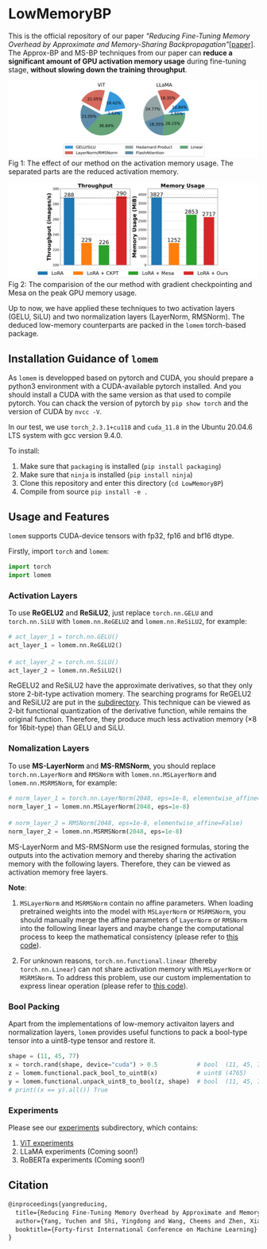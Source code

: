 # LowMemoryBP

This is the official repository of our paper *"Reducing Fine-Tuning Memory Overhead by Approximate and Memory-Sharing Backpropagation"*[[paper]](https://arxiv.org/abs/2406.16282).
The Approx-BP and MS-BP techniques from our paper can **reduce a significant amount of GPU activation memory usage** during fine-tuning stage, **without slowing down the training throughput**.

![activation](./pictures/activation_memory.png)
Fig 1: The effect of our method on the activation memory usage. The separated parts are the reduced activation memory.

![comparision](./pictures/bar.png)
Fig 2: The comparision of the our method with gradient checkpointing and Mesa on the peak GPU memory usage.

Up to now, we have applied these techniques to two activation layers (GELU, SiLU) and two normalization layers (LayerNorm, RMSNorm).
The deduced low-memory counterparts are packed in the `lomem` torch-based package.

## Installation Guidance of `lomem`

As `lomem` is developped based on pytorch and CUDA, you should prepare a python3 environment with a CUDA-available pytorch installed.
And you should install a CUDA with the same version as that used to compile pytorch.
You can chack the version of pytorch by `pip show torch` and the version of CUDA by `nvcc -V`.

In our test, we use `torch_2.3.1+cu118` and `cuda_11.8` in the Ubuntu 20.04.6 LTS system with gcc version 9.4.0.

To install:
1. Make sure that `packaging` is installed (`pip install packaging`)
2. Make sure that `ninja` is installed (`pip install ninja`)
3. Clone this repository and enter this directory (`cd LowMemoryBP`)
4. Compile from source `pip install -e .`

## Usage and Features

`lomem` supports CUDA-device tensors with fp32, fp16 and bf16 dtype.

Firstly, import `torch` and `lomem`:

```python
import torch
import lomem
```

### Activation Layers

To use **ReGELU2** and **ReSiLU2**, just replace `torch.nn.GELU` and `torch.nn.SiLU` with `lomem.nn.ReGELU2` and `lomem.nn.ReSiLU2`, for example:

```python
# act_layer_1 = torch.nn.GELU()
act_layer_1 = lomem.nn.ReGELU2()

# act_layer_2 = torch.nn.SiLU()
act_layer_2 = lomem.nn.ReSiLU2()
```

ReGELU2 and ReSiLU2 have the approximate derivatives, so that they only store 2-bit-type activation momery.
The searching programs for ReGELU2 and ReSiLU2 are put in the [subdirectory](./search_act).
This technique can be viewed as 2-bit functional quantization of the derivative function, while remains the original function.
Therefore, they produce much less activation memory ($\times8$ for 16bit-type) than GELU and SiLU.

### Nomalization Layers

To use **MS-LayerNorm** and **MS-RMSNorm**, you should replace `torch.nn.LayerNorm` and `RMSNorm` with `lomem.nn.MSLayerNorm` and `lomem.nn.MSRMSNorm`, for example:

```python
# norm_layer_1 = torch.nn.LayerNorm(2048, eps=1e-8, elementwise_affine=False)
norm_layer_1 = lomem.nn.MSLayerNorm(2048, eps=1e-8)

# norm_layer_2 = RMSNorm(2048, eps=1e-8, elementwise_affine=False)
norm_layer_2 = lomem.nn.MSRMSNorm(2048, eps=1e-8)
```

MS-LayerNorm and MS-RMSNorm use the resigned formulas, storing the outputs into the activation memory and thereby sharing the activation memory with the following layers.
Therefore, they can be viewed as activation memory free layers.

**Note**:

1. ``MSLayerNorm`` and ``MSRMSNorm`` contain no affine parameters. When loading pretrained weights into the model with ``MSLayerNorm`` or ``MSRMSNorm``, you should manually merge the affine parameters of ``LayerNorm`` or ``RMSNorm`` into the following linear layers and maybe change the computational process to keep the mathematical consistency (please refer to [this code](./experiments/vit_exp/model/__init__.py)).

2. For unknown reasons, `torch.nn.functional.linear` (thereby `torch.nn.Linear`) can not share activation memory with `MSLayerNorm` or `MSRMSNorm`.
To address this problem, use our custom implementation to express linear operation (please refer to [this code](./experiments/vit_exp/model/partial.py)).

### Bool Packing

Apart from the implementations of low-memory activaiton layers and normalization layers, `lomem` provides useful functions to pack a bool-type tensor into a uint8-type tensor and restore it.

```python
shape = (11, 45, 77)
x = torch.rand(shape, device="cuda") > 0.5           # bool  (11, 45, 77)
z = lomem.functional.pack_bool_to_uint8(x)           # uint8 (4765)
y = lomem.functional.unpack_uint8_to_bool(z, shape)  # bool  (11, 45, 77)
# print((x == y).all()) True
```

### Experiments

Please see our [experiments](./experiments) subdirectory, which contains:

1. [ViT experiments](./experiments/vit_exp)
2. LLaMA experiments (Coming soon!)
3. RoBERTa experiments (Coming soon!)


## Citation

```latex
@inproceedings{yangreducing,
  title={Reducing Fine-Tuning Memory Overhead by Approximate and Memory-Sharing Backpropagation},
  author={Yang, Yuchen and Shi, Yingdong and Wang, Cheems and Zhen, Xiantong and Shi, Yuxuan and Xu, Jun},
  booktitle={Forty-first International Conference on Machine Learning}
}
```
